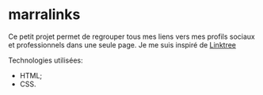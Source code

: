 # marralinks

Ce petit projet permet de regrouper tous mes liens vers mes profils sociaux et professionnels dans une seule page.
Je me suis inspiré de [Linktree](https://linktr.ee/nicolasmarra)

Technologies utilisées: 

* HTML;
* CSS.
